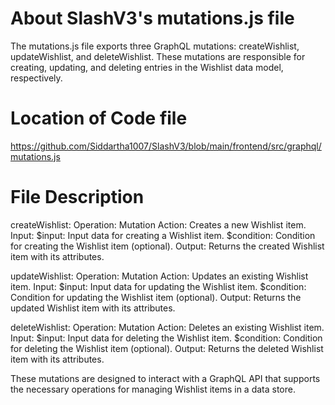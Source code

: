 # About SlashV3's mutations.js file 
The mutations.js file exports three GraphQL mutations: createWishlist, updateWishlist, and deleteWishlist. These mutations are responsible for creating, updating, and deleting entries in the Wishlist data model, respectively.

# Location of Code file
https://github.com/Siddartha1007/SlashV3/blob/main/frontend/src/graphql/mutations.js

# File Description
createWishlist:
Operation: Mutation
Action: Creates a new Wishlist item.
Input:
$input: Input data for creating a Wishlist item.
$condition: Condition for creating the Wishlist item (optional).
Output: Returns the created Wishlist item with its attributes.

updateWishlist:
Operation: Mutation
Action: Updates an existing Wishlist item.
Input:
$input: Input data for updating the Wishlist item.
$condition: Condition for updating the Wishlist item (optional).
Output: Returns the updated Wishlist item with its attributes.

deleteWishlist:
Operation: Mutation
Action: Deletes an existing Wishlist item.
Input:
$input: Input data for deleting the Wishlist item.
$condition: Condition for deleting the Wishlist item (optional).
Output: Returns the deleted Wishlist item with its attributes.

These mutations are designed to interact with a GraphQL API that supports the necessary operations for managing Wishlist items in a data store.
